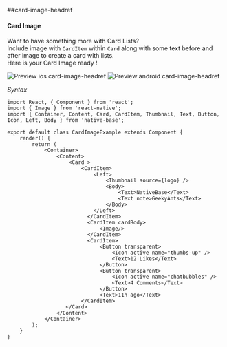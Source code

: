 ##card-image-headref
#### Card Image

Want to have something more with Card Lists? <br />
Include image with <code>CardItem</code> within <code>Card</code> along with some text before and after image to create a card with lists. <br />
Here is your Card Image ready !

![Preview ios card-image-headref](https://github.com/GeekyAnts/NativeBase-KitchenSink/raw/master/screenshots/ios/cardImage.png)
![Preview android card-image-headref](https://github.com/GeekyAnts/NativeBase-KitchenSink/raw/master/screenshots/android/cardImage.png)


*Syntax*

<pre class="line-numbers"><code class="language-jsx">import React, { Component } from 'react';
import { Image } from 'react-native';
import { Container, Content, Card, CardItem, Thumbnail, Text, Button, Icon, Left, Body } from 'native-base';
​
export default class CardImageExample extends Component {
    render() {
        return (
            &lt;Container>
                &lt;Content>
                    &lt;Card >
                        &lt;CardItem>
                            &lt;Left>
                                &lt;Thumbnail source={logo} />
                                &lt;Body>
                                    &lt;Text>NativeBase&lt;/Text>
                                    &lt;Text note>GeekyAnts&lt;/Text>
                                &lt;/Body>
                            &lt;/Left>
                          &lt;/CardItem>
                          &lt;CardItem cardBody>
                              &lt;Image/>
                          &lt;/CardItem>
                          &lt;CardItem>
                              &lt;Button transparent>
                                  &lt;Icon active name="thumbs-up" />
                                  &lt;Text>12 Likes&lt;/Text>
                              &lt;/Button>
                              &lt;Button transparent>
                                  &lt;Icon active name="chatbubbles" />
                                  &lt;Text>4 Comments&lt;/Text>
                              &lt;/Button>
                              &lt;Text>11h ago&lt;/Text>
                        &lt;/CardItem>
                   &lt;/Card>
                &lt;/Content>
            &lt;/Container>
        );
    }
}</code></pre><br />
